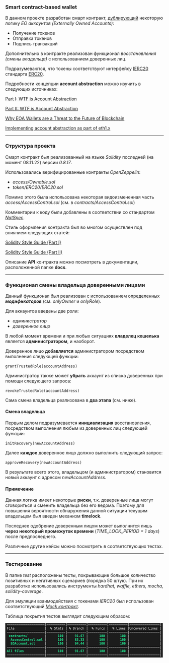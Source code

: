 ### Smart contract-based wallet

В данном проекте разработан смарт контракт, [дублирующий](https://www.argent.xyz/blog/wtf-is-account-abstraction/) некоторую логику _EO аккаунтов (Externally Owned Accounts)_:
- Получение токенов 
- Отправка токенов
- Подпись транзакций 

Дополнительно в контракте реализован функционал _восстановления (смены владельца)_ с использованием доверенных лиц.

Подразумеваются, что токены соответствуют интерфейсу [IERC20](https://docs.openzeppelin.com/contracts/2.x/api/token/erc20) стандарта [ERC20](https://ethereum.org/en/developers/docs/standards/tokens/erc-20/).

Подробности концепции __account abstraction__ можно изучить в следующих источниках:

[Part I: WTF is Account Abstraction](https://www.argent.xyz/blog/wtf-is-account-abstraction/)

[Part II: WTF is Account Abstraction](https://archive.md/OESa5#selection-243.0-246.0)

[Why EOA Wallets are a Threat to the Future of Blockchain](https://www.argent.xyz/blog/self-custody-mass-adoption/)

[Implementing account abstraction as part of eth1.x](https://ethereum-magicians.org/t/implementing-account-abstraction-as-part-of-eth1-x/4020)
________

### Структура проекта

Смарт контракт был реализованный на языке _Solidity_ последней (на момент 08.11.22) версии _0.8.17_.

Использовались верифицированные контракты _OpenZeppelin_:

- _access/Ownable.sol_
- _token/ERC20/ERC20.sol_

Помимо этого была использована некоторая видоизмененная часть _access/AccessControl.sol_ (см. в _contracts/AccessControl.sol_)

Комментарии к коду были добавлены в соответствии со стандартом [_NatSpec_](https://docs.soliditylang.org/en/develop/natspec-format.html).

Стиль оформления контракта был во многом осуществлен под влиянием следующих статей:

[Solidity Style Guide (Part I)](https://medium.com/@ivanlieskov/solidity-style-guide-part-i-d0fda6041ff9)

[Solidity Style Guide (Part II)](https://medium.com/@ivanlieskov/solidity-style-guide-part-ii-23ac3b10fdfb)

Описание __API__ контракта можно посмотреть в документации, расположенной папке __docs__.
________
### Функционал смены владельца доверенными лицами

Данный функционал был реализован с использованием определенных ___модификаторов___ (см.  _onlyOwner_ и _onlyRole_).

Для аккаунтов введены две роли:

- _администратор_
- _доверенное лицо_

В любой момент времени и при любых ситуациях __владелец кошелька__ является __администратором__, и наоборот.

Доверенное лицо __добавляется__ администратором посредством выполнения следующей функции:

```solidity
grantTrustedRole(accountAddress)
```

Администратор также может __убрать__ аккаунт из списка доверенных при помощи следующего запроса:

```solidity
revokeTrustedRole(accountAddress)
```

Сама смена владельца реализована в __два этапа__ (см. ниже).

#### Смена владельца

Первым делом подразумевается __инициализация__ восстановления, посредством выполнения любым из доверенных лиц следующей функции:

```solidity
initRecovery(newAccountAddress)
```

Далее __каждое__ доверенное лицо должно выполнить следующий запрос:

```solidity
approveRecovery(newAccountAddress)
```

В результате всего этого, владельцом (и администратором) становится новый аккаунт с адресом _newAccountAddress_.

#### Примечение

Данная логика имеет некоторые __риски__, т.к. доверенные лица могут сговориться и сменить владельца без его ведома. Поэтому для повышения вероятности обнаружения данной ситуации текущим владельцем был введен механизм __timelock__.

Последнее одобрение доверенным лицом может выполнится лишь __через некоторый промежуток времени__ (_TIME_LOCK_PERIOD = 1 days_) после предпоследнего.

Различные другие кейсы можно посмотреть в соответствующих тестах.

________

### Тестирование

В папке _test_ расположены тесты, покрывающие большое количество позитивных и негативных сценариев (порядка 50 штук). При их разработке использовались инструменты _hardhat, waffle, ethers, mocha, solidity-coverage_.

Для эмуляции взаимодействия с токенами _IERC20_ был использован соответствующий [_Mock контракт_](https://ethereum-waffle.readthedocs.io/en/latest/mock-contract.html).

Таблица покрытия тестов выглядит следующим образом: 

![](docs/table.png)
